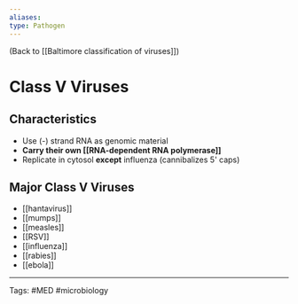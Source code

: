 ```yaml
---
aliases: 
type: Pathogen
---
```


(Back to [[Baltimore classification of viruses]])

# Class V Viruses

## Characteristics
- Use (-) strand RNA as genomic material
- **Carry their own [[RNA-dependent RNA polymerase]]**
- Replicate in cytosol **except** influenza (cannibalizes 5' caps)
## Major Class V Viruses
- [[hantavirus]]
- [[mumps]]
- [[measles]]
- [[RSV]]
- [[influenza]]
- [[rabies]]
- [[ebola]]

---
Tags: #MED #microbiology 